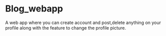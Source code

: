 # Blog_webapp
A web app where you can create account and post,delete anything on your profile along with the feature to change the profile picture.
